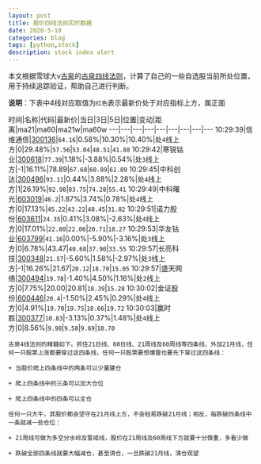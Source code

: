 ```yaml
---
layout: post
title: 股价四线法则实时数据
date: 2020-5-10
categories: blog
tags: [python,stock]
description: stock index alert
---
```



本文根据雪球大v[古泉](https://xueqiu.com/u/7148646888)的[古泉四线法则](https://xueqiu.com/7148646888/130498192)，计算了自己的一些自选股当前所处位置，用于持续追踪验证，帮助自己进行判断。

**说明**：下表中4线对应取值为`红色`表示最新价处于对应指标上方，属正面

时间|名称|代码|最新价|当日|3日|5日|位置|变动|距离|ma21|ma60|ma21w|ma60w
---|---|---|---|---|---|---|---|---
10:29:39|信维通信|[300136](https://xueqiu.com/S/SZ300136)|`64.16`|0.58%|10.30%|10.40%|处`4`线上方|0|29.48%|`57.56`|`53.04`|`48.51`|`41.88`
10:29:42|寒锐钴业|[300618](https://xueqiu.com/S/SZ300618)|`77.39`|1.18%|-3.88%|0.54%|处`3`线上方|-1|16.11%|78.89|`67.68`|`60.89`|`61.89`
10:29:45|中科创达|[300496](https://xueqiu.com/S/SZ300496)|`93.11`|0.44%|3.88%|2.28%|处`4`线上方|1|26.19%|`92.98`|`83.75`|`74.28`|`55.41`
10:29:49|中科曙光|[603019](https://xueqiu.com/S/SH603019)|`46.2`|1.87%|3.74%|0.78%|处`4`线上方|0|17.13%|`45.22`|`43.22`|`40.45`|`31.82`
10:29:51|诺力股份|[603611](https://xueqiu.com/S/SH603611)|`24.35`|0.41%|3.08%|-2.63%|处`4`线上方|0|17.01%|`22.80`|`22.06`|`20.71`|`18.27`
10:29:53|华友钴业|[603799](https://xueqiu.com/S/SH603799)|`41.16`|0.00%|-5.90%|-3.16%|处`3`线上方|0|6.78%|43.47|`40.68`|`37.90`|`33.55`
10:29:57|长亮科技|[300348](https://xueqiu.com/S/SZ300348)|`21.57`|-5.60%|1.58%|-2.97%|处`3`线上方|-1|16.26%|21.67|`20.12`|`18.70`|`15.05`
10:29:57|盛天网络|[300494](https://xueqiu.com/S/SZ300494)|`19.78`|-1.40%|4.50%|1.16%|处`2`线上方|0|7.75%|20.00|20.81|`18.39`|`15.28`
10:30:02|金证股份|[600446](https://xueqiu.com/S/SH600446)|`20.4`|-1.50%|2.45%|0.29%|处`4`线上方|0|4.91%|`19.70`|`19.75`|`18.66`|`19.72`
10:30:03|赢时胜|[300377](https://xueqiu.com/S/SZ300377)|`10.83`|-3.13%|0.37%|1.48%|处`4`线上方|0|8.56%|`9.98`|`9.58`|`9.69`|`10.70`

```
古泉4线法则的精髓如下。抓住21日线、60日线、21周线及60周线等四条线，外加21月线，任何一只股票上涨都要穿过这四条线，任何一只股票要想爆雷也要先下穿过这四条线：

+ 当股价爬上四条线中的两条可以少量建仓

+ 爬上四条线中的三条可以加大仓位

+ 爬上四条线中的四条可以全仓

任何一只大牛，其股价都会坚守在21月线上方，不会轻易跌破21月线；相反，每跌破四条线中一条就减一些仓位：

+ 21周线可做为多空分水岭及警戒线，股价在21周线及60周线下方就要十分慎重，多看少做

+ 跌破全部四条线就要大幅减仓，甚至清仓，一旦跌破21月线，清仓观望
```